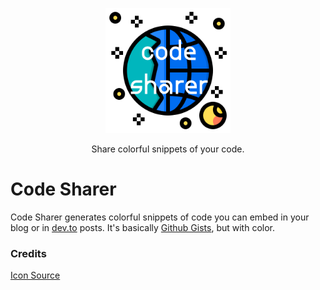 <p align ="center"><img alt="code sharer" src="assets/top.png" width="200"></p>
<p align="center"> Share colorful snippets of your code.</p>

<h1> Code Sharer </h1>
<p>Code Sharer generates colorful snippets of code you can embed in your blog or in <a href="dev.to">dev.to</a> posts. It's basically <a href="gist.github.com/">Github Gists</a>, but with color.</p>

<h3> Credits </h3>
<a href="https://www.flaticon.com/authors/phatplus">Icon Source</a>
